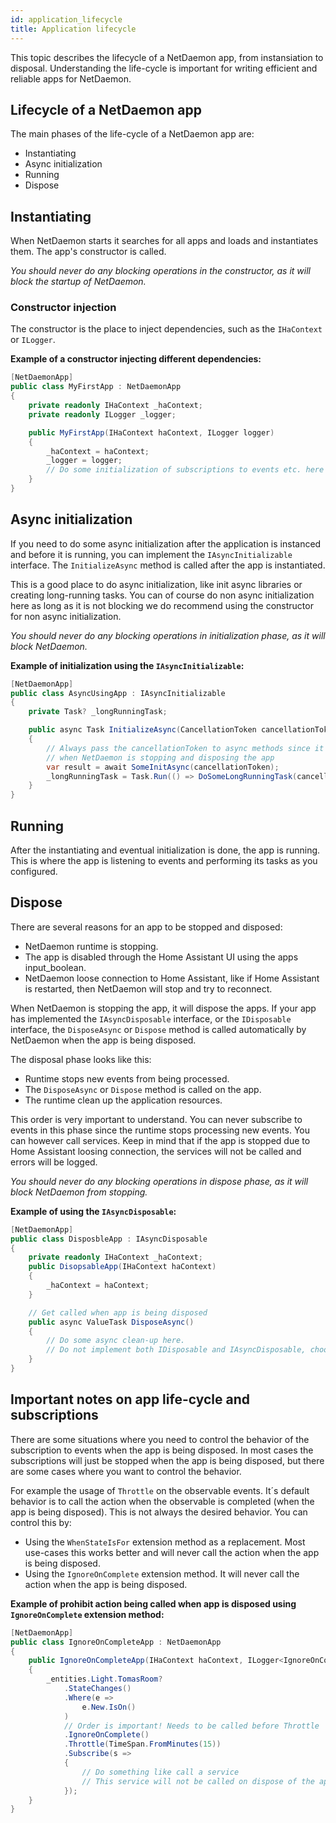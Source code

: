 ```yaml
---
id: application_lifecycle
title: Application lifecycle
---
```


This topic describes the lifecycle of a NetDaemon app, from instansiation to disposal. Understanding the life-cycle is
important for writing efficient and reliable apps for NetDaemon.

## Lifecycle of a NetDaemon app

The main phases of the life-cycle of a NetDaemon app are:
- Instantiating
- Async initialization
- Running
- Dispose

## Instantiating

When NetDaemon starts it searches for all apps and loads and instantiates them. The app's constructor is called.

_You should never do any blocking operations in the constructor, as it will block the startup of NetDaemon._

### Constructor injection

The constructor is the place to inject dependencies, such as the `IHaContext` or `ILogger`.

__Example of a constructor injecting different dependencies:__
```csharp
[NetDaemonApp]
public class MyFirstApp : NetDaemonApp
{
    private readonly IHaContext _haContext;
    private readonly ILogger _logger;

    public MyFirstApp(IHaContext haContext, ILogger logger)
    {
        _haContext = haContext;
        _logger = logger;
        // Do some initialization of subscriptions to events etc. here
    }
}
```

## Async initialization

If you need to do some async initialization after the application is instanced and before it is running,
you can implement the `IAsyncInitializable` interface. The `InitializeAsync` method is called after
the app is instantiated.

This is a good place to do async initialization, like init async libraries or creating long-running tasks.
You can of course do non async initialization here as long as it is not blocking we do recommend using
the constructor for non async initialization.

_You should never do any blocking operations in initialization phase, as it will block NetDaemon._


__Example of initialization using the `IAsyncInitializable`:__
```csharp
[NetDaemonApp]
public class AsyncUsingApp : IAsyncInitializable
{
    private Task? _longRunningTask; 

    public async Task InitializeAsync(CancellationToken cancellationToken)
    {
        // Always pass the cancellationToken to async methods since it will be cancelled
        // when NetDaemon is stopping and disposing the app
        var result = await SomeInitAsync(cancellationToken);
        _longRunningTask = Task.Run(() => DoSomeLongRunningTask(cancellationToken));
    }
}
```

## Running

After the instantiating and eventual initialization is done, the app is running. This is where the app is listening
to events and performing its tasks as you configured.

## Dispose

There are several reasons for an app to be stopped and disposed:
- NetDaemon runtime is stopping.
- The app is disabled through the Home Assistant UI using the apps input_boolean.
- NetDaemon loose connection to Home Assistant, like if Home Assistant is restarted, then NetDaemon will stop and try to reconnect.

When NetDaemon is stopping the app, it will dispose the apps. If your app has implemented the `IAsyncDisposable` interface, 
or the `IDisposable` interface, the `DisposeAsync` or `Dispose` method is called automatically by NetDaemon when the
app is being disposed.

The disposal phase looks like this:
- Runtime stops new events from being processed.
- The `DisposeAsync` or `Dispose` method is called on the app.
- The runtime clean up the application resources.

This order is very important to understand. You can never subscribe to events in this phase since the runtime stops
processing new events. You can however call services. Keep in mind that if the app is stopped due to Home Assistant
loosing connection, the services will not be called and errors will be logged.

_You should never do any blocking operations in dispose phase, as it will block NetDaemon from stopping._

__Example of using the `IAsyncDisposable`:__
```csharp
[NetDaemonApp]
public class DisposbleApp : IAsyncDisposable
{
    private readonly IHaContext _haContext;
    public DisopsableApp(IHaContext haContext)
    {
        _haContext = haContext;
    }

    // Get called when app is being disposed
    public async ValueTask DisposeAsync()
    {
        // Do some async clean-up here. 
        // Do not implement both IDisposable and IAsyncDisposable, choose one of the two depend on your needs 
    }
}
```

## Important notes on app life-cycle and subscriptions

There are some situations where you need to control the behavior of the subscription to events when the app is being disposed.
In most cases the subscriptions will just be stopped when the app is being disposed, but there are some cases where you want
to control the behavior.

For example the usage of `Throttle` on the observable events. It´s default behavior is to call the action when the observable
is completed (when the app is being disposed). This is not always the desired behavior. You can control this by:
- Using the `WhenStateIsFor` extension method as a replacement. Most use-cases this works better and will never call the action
when the app is being disposed.
- Using the `IgnoreOnComplete` extension method. It will never call the action when the app is being disposed.

__Example of prohibit action being called when app is disposed using `IgnoreOnComplete` extension method:__
```csharp
[NetDaemonApp]
public class IgnoreOnCompleteApp : NetDaemonApp
{
    public IgnoreOnCompleteApp(IHaContext haContext, ILogger<IgnoreOnCompleteApp> logger)
    {
        _entities.Light.TomasRoom?
            .StateChanges()
            .Where(e =>
                e.New.IsOn()
            )
            // Order is important! Needs to be called before Throttle
            .IgnoreOnComplete()
            .Throttle(TimeSpan.FromMinutes(15))
            .Subscribe(s =>
            {
                // Do something like call a service
                // This service will not be called on dispose of the app
            });
    }
}
```
